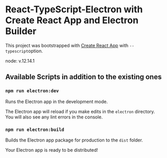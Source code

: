 React-TypeScript-Electron with Create React App and Electron Builder
===========================================================================

This project was bootstrapped with [Create React App](https://github.com/facebook/create-react-app) with `--typescript`option.

node: v.12.14.1<br/>

## Available Scripts in addition to the existing ones

### `npm run electron:dev`

Runs the Electron app in the development mode.

The Electron app will reload if you make edits in the `electron` directory.<br>
You will also see any lint errors in the console.

### `npm run electron:build`

Builds the Electron app package for production to the `dist` folder.

Your Electron app is ready to be distributed!

